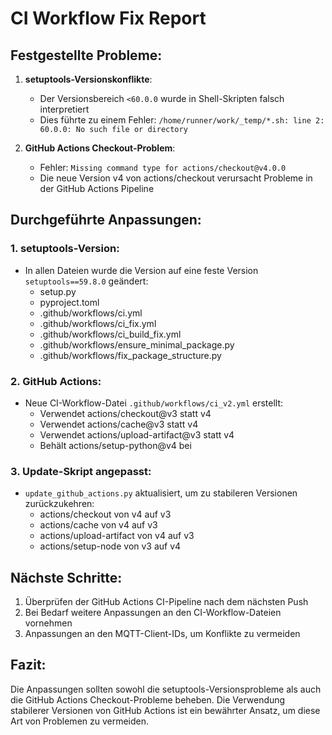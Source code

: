 # CI Workflow Fix Report

## Festgestellte Probleme:

1. **setuptools-Versionskonflikte**:
   - Der Versionsbereich `<60.0.0` wurde in Shell-Skripten falsch interpretiert
   - Dies führte zu einem Fehler: `/home/runner/work/_temp/*.sh: line 2: 60.0.0: No such file or directory`

2. **GitHub Actions Checkout-Problem**:
   - Fehler: `Missing command type for actions/checkout@v4.0.0`
   - Die neue Version v4 von actions/checkout verursacht Probleme in der GitHub Actions Pipeline

## Durchgeführte Anpassungen:

### 1. setuptools-Version:
- In allen Dateien wurde die Version auf eine feste Version `setuptools==59.8.0` geändert:
  - setup.py
  - pyproject.toml
  - .github/workflows/ci.yml
  - .github/workflows/ci_fix.yml
  - .github/workflows/ci_build_fix.yml
  - .github/workflows/ensure_minimal_package.py
  - .github/workflows/fix_package_structure.py

### 2. GitHub Actions:
- Neue CI-Workflow-Datei `.github/workflows/ci_v2.yml` erstellt:
  - Verwendet actions/checkout@v3 statt v4
  - Verwendet actions/cache@v3 statt v4
  - Verwendet actions/upload-artifact@v3 statt v4
  - Behält actions/setup-python@v4 bei

### 3. Update-Skript angepasst:
- `update_github_actions.py` aktualisiert, um zu stabileren Versionen zurückzukehren:
  - actions/checkout von v4 auf v3
  - actions/cache von v4 auf v3
  - actions/upload-artifact von v4 auf v3
  - actions/setup-node von v3 auf v4

## Nächste Schritte:

1. Überprüfen der GitHub Actions CI-Pipeline nach dem nächsten Push
2. Bei Bedarf weitere Anpassungen an den CI-Workflow-Dateien vornehmen
3. Anpassungen an den MQTT-Client-IDs, um Konflikte zu vermeiden

## Fazit:

Die Anpassungen sollten sowohl die setuptools-Versionsprobleme als auch die GitHub Actions Checkout-Probleme beheben. Die Verwendung stabilerer Versionen von GitHub Actions ist ein bewährter Ansatz, um diese Art von Problemen zu vermeiden.